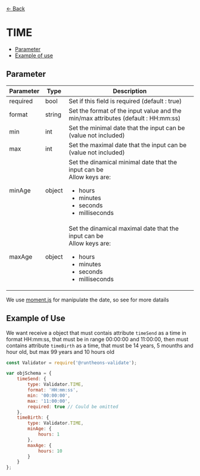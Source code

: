 [<- Back](https://github.com/iamousseni/runtheons-validate#type)

# TIME

- [Parameter](https://github.com/iamousseni/runtheons-validate/doc/time#parameter)
- [Example of use](https://github.com/iamousseni/runtheons-validatetree/2.4.3/doc/time#example-of-use)

## Parameter

| Parameter | Type   | Description                                                                                                                                           |
| --------- | ------ | ----------------------------------------------------------------------------------------------------------------------------------------------------- |
| required  | bool   | Set if this field is required (default : true)                                                                                                        |
| format    | string | Set the format of the input value and the min/max attributes (default : HH:mm:ss)                                                                     |
| min       | int    | Set the minimal date that the input can be (value not included)                                                                                       |
| max       | int    | Set the maximal date that the input can be (value not included)                                                                                       |
| minAge    | object | Set the dinamical minimal date that the input can be <br>Allow keys are: <ul><li>hours</li><li>minutes</li><li>seconds</li><li>milliseconds</li></ul> |
| maxAge    | object | Set the dinamical maximal date that the input can be <br>Allow keys are: <ul><li>hours</li><li>minutes</li><li>seconds</li><li>milliseconds</li></ul> |

We use [moment.js](https://momentjs.com/docs/#/manipulating/ 'moment.js') for manipulate the date, so see for more datails

## Example of Use

We want receive a object that must contais attribute `timeSend` as a time in format HH:mm:ss, that must be in range 00:00:00 and 11:00:00, then must contains attribute `timeBirth` as a time, that must be 14 years, 5 mounths and hour old, but max 99 years and 10 hours old

```javascript
const Validator = require('@runtheons-validate');

var objSchema = {
	timeSend: {
		type: Validator.TIME,
		format: 'HH:mm:ss',
		min: '00:00:00',
		max: '11:00:00',
		required: true // Could be omitted
	},
	timeBirth: {
		type: Validator.TIME,
		minAge: {
			hours: 1
		},
		maxAge: {
			hours: 10
		}
	}
};
```
